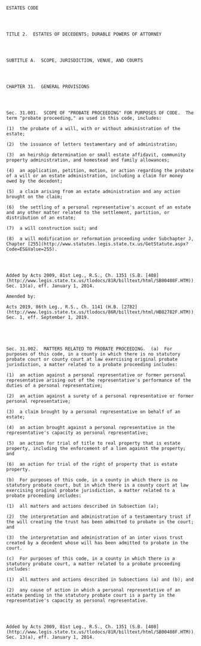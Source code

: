 ﻿
    
    
    	
    					
    
    
    ESTATES CODE
    
      
    
    
    TITLE 2.  ESTATES OF DECEDENTS; DURABLE POWERS OF ATTORNEY
    
      
    
    
    SUBTITLE A.  SCOPE, JURISDICTION, VENUE, AND COURTS
    
      
    
    
    CHAPTER 31.  GENERAL PROVISIONS
    
      
    
    
    Sec. 31.001.  SCOPE OF "PROBATE PROCEEDING" FOR PURPOSES OF CODE.  The term "probate proceeding," as used in this code, includes:
    
    (1)  the probate of a will, with or without administration of the estate;
    
    (2)  the issuance of letters testamentary and of administration;
    
    (3)  an heirship determination or small estate affidavit, community property administration, and homestead and family allowances;
    
    (4)  an application, petition, motion, or action regarding the probate of a will or an estate administration, including a claim for money owed by the decedent;
    
    (5)  a claim arising from an estate administration and any action brought on the claim;
    
    (6)  the settling of a personal representative's account of an estate and any other matter related to the settlement, partition, or distribution of an estate;
    
    (7)  a will construction suit; and
    
    (8)  a will modification or reformation proceeding under Subchapter J, Chapter [255](http://www.statutes.legis.state.tx.us/GetStatute.aspx?Code=ES&Value=255).
    
    
    
    
    Added by Acts 2009, 81st Leg., R.S., Ch. 1351 (S.B. [408](http://www.legis.state.tx.us/tlodocs/81R/billtext/html/SB00408F.HTM)), Sec. 13(a), eff. January 1, 2014.
    
    Amended by: 
    
    Acts 2019, 86th Leg., R.S., Ch. 1141 (H.B. [2782](http://www.legis.state.tx.us/tlodocs/86R/billtext/html/HB02782F.HTM)), Sec. 1, eff. September 1, 2019.
    
    
    
    
    
    Sec. 31.002.  MATTERS RELATED TO PROBATE PROCEEDING.  (a)  For purposes of this code, in a county in which there is no statutory probate court or county court at law exercising original probate jurisdiction, a matter related to a probate proceeding includes:
    
    (1)  an action against a personal representative or former personal representative arising out of the representative's performance of the duties of a personal representative;
    
    (2)  an action against a surety of a personal representative or former personal representative;
    
    (3)  a claim brought by a personal representative on behalf of an estate;
    
    (4)  an action brought against a personal representative in the representative's capacity as personal representative;
    
    (5)  an action for trial of title to real property that is estate property, including the enforcement of a lien against the property; and
    
    (6)  an action for trial of the right of property that is estate property.
    
    (b)  For purposes of this code, in a county in which there is no statutory probate court, but in which there is a county court at law exercising original probate jurisdiction, a matter related to a probate proceeding includes:
    
    (1)  all matters and actions described in Subsection (a);
    
    (2)  the interpretation and administration of a testamentary trust if the will creating the trust has been admitted to probate in the court; and
    
    (3)  the interpretation and administration of an inter vivos trust created by a decedent whose will has been admitted to probate in the court.
    
    (c)  For purposes of this code, in a county in which there is a statutory probate court, a matter related to a probate proceeding includes:
    
    (1)  all matters and actions described in Subsections (a) and (b); and
    
    (2)  any cause of action in which a personal representative of an estate pending in the statutory probate court is a party in the representative's capacity as personal representative.
    
    
    
    
    Added by Acts 2009, 81st Leg., R.S., Ch. 1351 (S.B. [408](http://www.legis.state.tx.us/tlodocs/81R/billtext/html/SB00408F.HTM)), Sec. 13(a), eff. January 1, 2014.
    
    
    
    
    				
